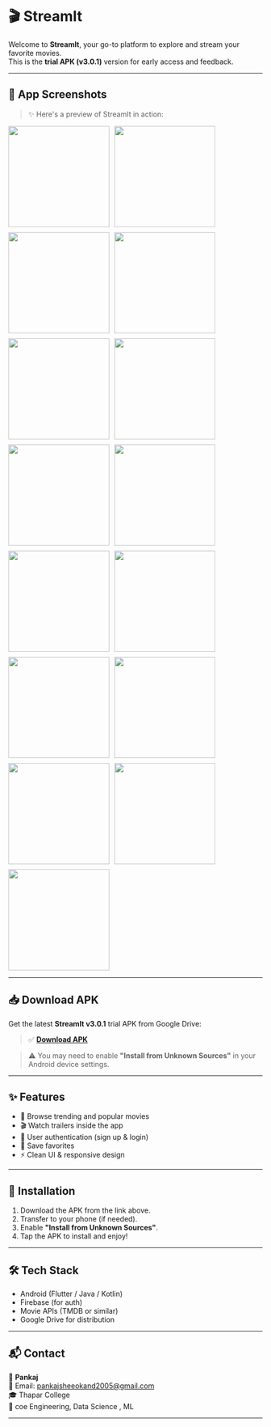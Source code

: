 # 🎬 StreamIt

Welcome to **StreamIt**, your go-to platform to explore and stream your favorite movies.  
This is the **trial APK (v3.0.1)** version for early access and feedback.

---

## 📱 App Screenshots

> ✨ Here's a preview of StreamIt in action:

<div style="display: flex; flex-wrap: wrap; gap: 10px;">
  <img src="release/Sample photos/1.jpg" width="200"/>
  <img src="release/Sample photos/2.jpg" width="200"/>
  <img src="release/Sample photos/3.jpg" width="200"/>
  <img src="release/Sample photos/4.jpg" width="200"/>
  <img src="release/Sample photos/5.jpg" width="200"/>
  <img src="release/Sample photos/6.jpg" width="200"/>
  <img src="release/Sample photos/7.jpg" width="200"/>
  <img src="release/Sample photos/8.jpg" width="200"/>
  <img src="release/Sample photos/9.jpg" width="200"/>
  <img src="release/Sample photos/10.jpg" width="200"/>
  <img src="release/Sample photos/11.jpg" width="200"/>
  <img src="release/Sample photos/12.jpg" width="200"/>
  <img src="release/Sample photos/13.jpg" width="200"/>
  <img src="release/Sample photos/14.jpg" width="200"/>
  <img src="release/Sample photos/15.jpg" width="200"/>
</div>

---

## 📥 Download APK

Get the latest **StreamIt v3.0.1** trial APK from Google Drive:

> ✅ [**Download APK**](https://drive.google.com/file/d/1buIZH2bOD1ptokXaISvFa627SDvJ2wqM/view?usp=drivesdk)

> ⚠️ You may need to enable **"Install from Unknown Sources"** in your Android device settings.

---

## ✨ Features

- 🔎 Browse trending and popular movies
- 🎬 Watch trailers inside the app
- 🔐 User authentication (sign up & login)
- 📁 Save favorites
- ⚡ Clean UI & responsive design

---

## 🚀 Installation

1. Download the APK from the link above.
2. Transfer to your phone (if needed).
3. Enable **"Install from Unknown Sources"**.
4. Tap the APK to install and enjoy!

---

## 🛠️ Tech Stack

- Android (Flutter / Java / Kotlin)
- Firebase (for auth)
- Movie APIs (TMDB or similar)
- Google Drive for distribution

---

## 📬 Contact

👤 **Pankaj**  
📧 Email: pankajsheeokand2005@gmail.com  
🎓 Thapar College  
📌 coe Engineering, Data Science , ML

---

